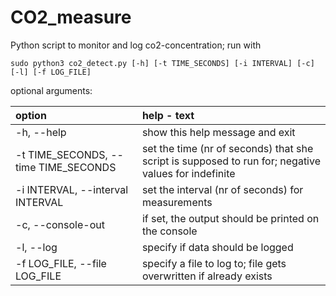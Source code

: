 # CO2_measure
Python script to monitor and log co2-concentration; run with 

`sudo python3 co2_detect.py [-h] [-t TIME_SECONDS] [-i INTERVAL] [-c] [-l] [-f LOG_FILE]`



optional arguments:



| option                               | help - text
|:------------------------------------ | :----------|
| -h, --help                           | show this help message and exit
| -t TIME_SECONDS, --time TIME_SECONDS | set the time (nr of seconds) that she script is supposed to run for; negative values for indefinite
| -i INTERVAL, --interval INTERVAL     | set the interval (nr of seconds) for measurements
| -c, --console-out                    | if set, the output should be printed on the console
| -l, --log                            | specify if data should be logged
| -f LOG_FILE, --file LOG_FILE         | specify a file to log to; file gets overwritten if already exists

